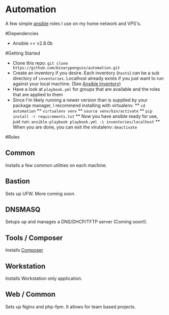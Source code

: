 # Automation
A few simple [ansible](https://docs.ansible.com) roles I use on my home network and VPS's.

#Dependencies
* Ansible =< v2.8.0b

#Getting Started
* Clone this repo: ```git clone https://github.com/binarypenguin/automation.git```
* Create an inventory if you desire. Each inventory (```hosts```) can be a sub directory of ```inventories```. Localhost already exists if you just want to run against your local machine. (See [Ansible Inventory](http://docs.ansible.com/ansible/intro_inventory.html))
* Have a look at ```playbook.yml``` for groups that are available and the roles that are applied to them
* Since I'm likely running a newer version than is supplied by your package manager, I recommend installing with virtualenv.
** ```cd automation```
** ```virtualenv venv```
** ```source venv/bin/activate```
** ```pip install -r requirements.txt```
** Now you have ansible ready for use, just run: ```ansible-playbook playbook.yml -i inventories/localhost```
** When you are done, you can exit the virutalenv: ```deactivate```

#Roles
## Common
Installs a few common utilities on each machine.

## Bastion
Sets up UFW. More coming soon.

## DNSMASQ
Setups up and manages a DNS/DHCP/TFTP server (Coming soon!).

## Tools / Composer
Installs [Composer](https://getcomposer.org/)

## Workstation
Installs Workstation only application.

## Web / Common
Sets up Nginx and php-fpm. It allows for team based projects.
